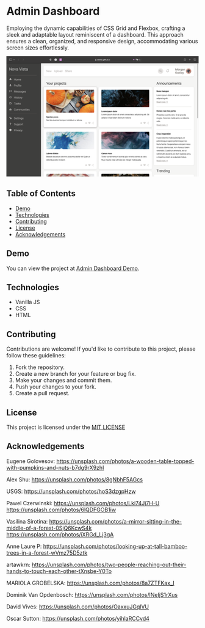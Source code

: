 
# Admin Dashboard

Employing the dynamic capabilities of CSS Grid and Flexbox, crafting a sleek and adaptable layout reminiscent of a dashboard. This approach ensures a clean, organized, and responsive design, accommodating various screen sizes effortlessly.


![Home page screenshot](demo.png)


## Table of Contents

- [Demo](#demo)
- [Technologies](#technologies)
- [Contributing](#contributing)
- [License](#license)
- [Acknowledgements](#acknowledgements)

## Demo

You can view the project at [Admin Dashboard Demo](https://sevleo.github.io/admin_dashboard/).


## Technologies

- Vanilla JS
- CSS
- HTML


## Contributing

 Contributions are welcome! If you'd like to contribute to this project, please follow these guidelines:

 1. Fork the repository.
 2. Create a new branch for your feature or bug fix.
 3. Make your changes and commit them.
 4. Push your changes to your fork.
 5. Create a pull request.


## License

 This project is licensed under the [MIT LICENSE](./LICENSE)

 
## Acknowledgements

Eugene Golovesov:
https://unsplash.com/photos/a-wooden-table-topped-with-pumpkins-and-nuts-b7dg9rX9zhI

Alex Shu:
https://unsplash.com/photos/8gNbhF5AGcs

USGS:
https://unsplash.com/photos/hoS3dzgpHzw


Pawel Czerwinski:
https://unsplash.com/photos/Lki74Jj7H-U
https://unsplash.com/photos/6lQDFGOB1iw

Vasilina Sirotina:
https://unsplash.com/photos/a-mirror-sitting-in-the-middle-of-a-forest-0SjQ6KcwS4k
https://unsplash.com/photos/iXRGd_Lj3gA

Anne Laure P:
https://unsplash.com/photos/looking-up-at-tall-bamboo-trees-in-a-forest-wVmz75D5ztk

artawkrn:
https://unsplash.com/photos/two-people-reaching-out-their-hands-to-touch-each-other-tXnsbe-Y0To

MARIOLA GROBELSKA:
https://unsplash.com/photos/8a7ZTFKax_I

Dominik Van Opdenbosch:
https://unsplash.com/photos/lNeIjS1rXus

David Vives:
https://unsplash.com/photos/OaxxuJGqlVU

Oscar Sutton:
https://unsplash.com/photos/yihlaRCCvd4